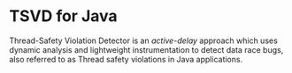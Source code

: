 # TSVD for Java

Thread-Safety Violation Detector is an <i>active-delay</i> approach which uses dynamic analysis and lightweight instrumentation to detect data race bugs, also referred to as Thread safety violations in Java applications.
